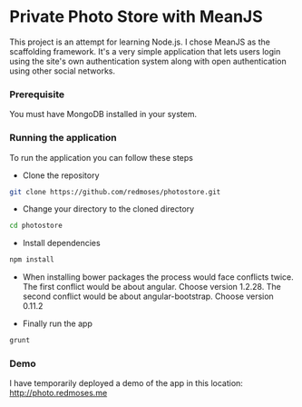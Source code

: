 Private Photo Store with MeanJS
===============================

This project is an attempt for learning Node.js. I chose MeanJS as the scaffolding framework. It's a very simple 
application that lets users login using the site's own authentication system along with open authentication 
using other social networks.

### Prerequisite
You must have MongoDB installed in your system.

### Running the application
To run the application you can follow these steps 

* Clone the repository

```bash
git clone https://github.com/redmoses/photostore.git
```

* Change your directory to the cloned directory

```bash
cd photostore
```

* Install dependencies

```bash
npm install
```

* When installing bower packages the process would face conflicts twice. The first conflict would be about angular. 
Choose version 1.2.28. The second conflict would be about angular-bootstrap. Choose version 0.11.2


* Finally run the app

```bash
grunt
```

### Demo
I have temporarily deployed a demo of the app in this location: http://photo.redmoses.me
